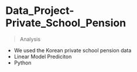 # Data_Project-Private_School_Pension
> Analysis
* We used the Korean private school pension data
* Linear Model Prediciton
* Python
